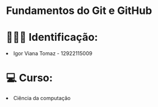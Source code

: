 # Fundamentos do Git e GitHub

<h1>🙋🏻‍♂️ Identificação: </h1>
<li>Igor Viana Tomaz - 12922115009</li>

<h1>💻 Curso:</h1>
<li>Ciência da computação</li>
